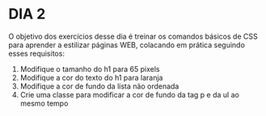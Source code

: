 # DIA 2

O objetivo dos exercícios desse dia é treinar os comandos básicos de CSS para aprender a estilizar páginas WEB, colacando em prática seguindo esses requisitos:

1. Modifique o tamanho do h1 para 65 pixels
2. Modifique a cor do texto do h1 para laranja
3. Modifique a cor de fundo da lista não ordenada
4. Crie uma classe para modificar a cor de fundo da tag p e da ul ao mesmo tempo